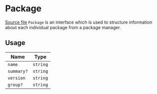 # Package
<a href="../../src/types/PackageManagers.ts">Source file</a>
`Package` is an interface which is used to structure information about each individual package from a package manager.

## Usage
| Name       | Type      |
| ---------- | --------- |
|  `name`    | `string`  |
| `summary?` | `string`  |
| `version`  | `string`  |
| `group?`   | `string`  |